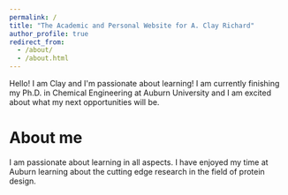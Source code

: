 ```yaml
---
permalink: /
title: "The Academic and Personal Website for A. Clay Richard"
author_profile: true
redirect_from: 
  - /about/
  - /about.html
---
```


Hello!
I am Clay and I'm passionate about learning! I am currently finishing my Ph.D. in Chemical Engineering at Auburn University and I am excited about what my next opportunities will be.

About me
======
I am passionate about learning in all aspects. I have enjoyed my time at Auburn learning about the cutting edge research in the field of protein design.
